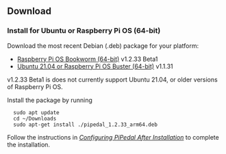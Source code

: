 ## Download

### Install for Ubuntu or Raspberry Pi OS (64-bit)

Download the most recent Debian (.deb) package for your platform:

- [Raspberry Pi OS Bookworm (64-bit)](https://github.com/rerdavies/pipedal/releases/download/v1.2.33/pipedal_1.2.33_arm64.deb) v1.2.33 Beta1
- [Ubuntu 21.04 or Raspberry Pi OS Buster (64-bit)](https://github.com/rerdavies/pipedal/releases/download/v1.2.32/pipedal_1.1.31_arm64.deb) v1.1.31

v1.2.33 Beta1 is does not currently support Ubuntu 21.04, or older versions of Raspberry Pi OS. 

Install the package by running 

```
  sudo apt update
  cd ~/Downloads  
  sudo apt-get install ./pipedal_1.2.33_arm64.deb
```

Follow the instructions in [_Configuring PiPedal After Installation_](https://rerdavies.github.io/pipedal/Configuring.html) to complete the installation.

